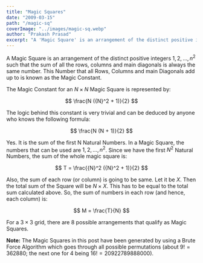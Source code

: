 ```yaml
---
title: "Magic Squares"
date: "2009-03-15"
path: "/magic-sq"
coverImage: "../images/magic-sq.webp"
author: "Prakash Prasad"
excerpt: "A 'Magic Square' is an arrangement of the distinct positive integers 1, 2, 3, …, n^2 such that the sum of all the rows, columns and main diagonals is always the same number, which is known as the 'Magic Constant'. Lets try to write an algorithm that can find a magic square for N x N and see what kind of performance we can get to ..."
---
```


A Magic Square is an arrangement of the distinct positive integers $1, 2, …, {n}^2$ such that the sum of all the rows, columns and main diagonals is always the same number. This Number that all Rows, Columns and main Diagonals add up to is known as the Magic Constant.

The Magic Constant for an $N \times N$ Magic Square is represented by:

$$
\frac{N ({N}^2 + 1)}{2}
$$

The logic behind this constant is very trivial and can be deduced by anyone who knows the following formula:

$$
\frac{N (N + 1)}{2}
$$

Yes. It is the sum of the first N Natural Numbers. In a Magic Square, the numbers that can be used are $1, 2, …, {n}^2$. Since we have the first ${N}^2$ Natural Numbers, the sum of the whole magic square is:

$$
T = \frac{{N}^2 ({N}^2 + 1)}{2}
$$

Also, the sum of each row (or column) is going to be same. Let it be $X$. Then the total sum of the Square will be $N \times X$. This has to be equal to the total sum calculated above. So, the sum of numbers in each row (and hence, each column) is:

$$
M = \frac{T}{N}
$$

For a $3 \times 3$ grid, there are $8$ possible arrangements that qualify as Magic Squares.

**Note:** The Magic Squares in this post have been generated by using a Brute Force Algorithm which goes through all possible permutations (about $9! = 362880$; the next one for $4$ being $16! = 20922789888000$).